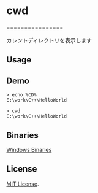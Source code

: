 # cwd
================

カレントディレクトリを表示します

## Usage

## Demo

    > echo %CD%
	E:\work\C++\HelloWorld
	
	> cwd
	E:\work\C++\HelloWorld

## Binaries

[Windows Binaries](https://github.com/wordijp/cwd/releases)

## License

[MIT License](http://opensource.org/licenses/MIT).

